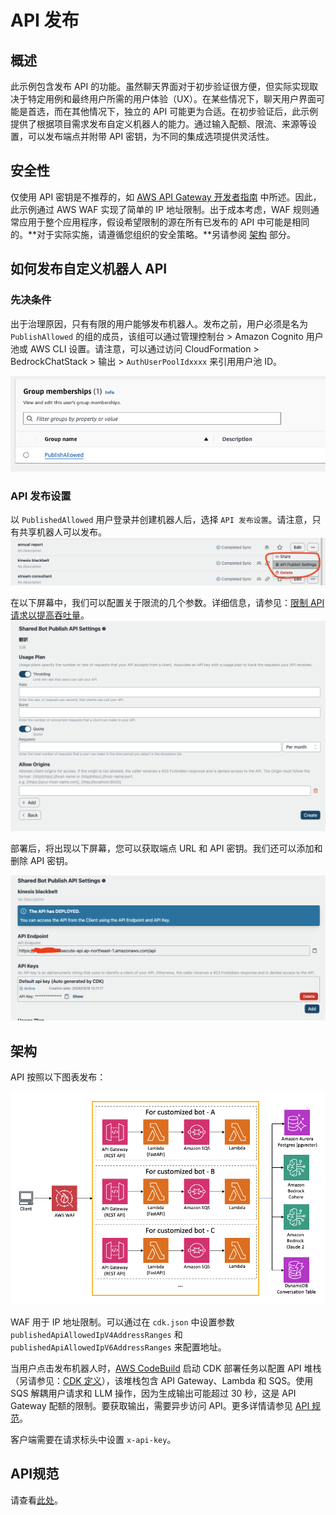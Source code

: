 # API 发布

## 概述

此示例包含发布 API 的功能。虽然聊天界面对于初步验证很方便，但实际实现取决于特定用例和最终用户所需的用户体验（UX）。在某些情况下，聊天用户界面可能是首选，而在其他情况下，独立的 API 可能更为合适。在初步验证后，此示例提供了根据项目需求发布自定义机器人的能力。通过输入配额、限流、来源等设置，可以发布端点并附带 API 密钥，为不同的集成选项提供灵活性。

## 安全性

仅使用 API 密钥是不推荐的，如 [AWS API Gateway 开发者指南](https://docs.aws.amazon.com/apigateway/latest/developerguide/api-gateway-api-usage-plans.html) 中所述。因此，此示例通过 AWS WAF 实现了简单的 IP 地址限制。出于成本考虑，WAF 规则通常应用于整个应用程序，假设希望限制的源在所有已发布的 API 中可能是相同的。**对于实际实施，请遵循您组织的安全策略。**另请参阅 [架构](#architecture) 部分。

## 如何发布自定义机器人 API

### 先决条件

出于治理原因，只有有限的用户能够发布机器人。发布之前，用户必须是名为 `PublishAllowed` 的组的成员，该组可以通过管理控制台 > Amazon Cognito 用户池或 AWS CLI 设置。请注意，可以通过访问 CloudFormation > BedrockChatStack > 输出 > `AuthUserPoolIdxxxx` 来引用用户池 ID。

![](./imgs/group_membership_publish_allowed.png)

### API 发布设置

以 `PublishedAllowed` 用户登录并创建机器人后，选择 `API 发布设置`。请注意，只有共享机器人可以发布。
![](./imgs/bot_api_publish_screenshot.png)

在以下屏幕中，我们可以配置关于限流的几个参数。详细信息，请参见：[限制 API 请求以提高吞吐量](https://docs.aws.amazon.com/apigateway/latest/developerguide/api-gateway-request-throttling.html)。
![](./imgs/bot_api_publish_screenshot2.png)

部署后，将出现以下屏幕，您可以获取端点 URL 和 API 密钥。我们还可以添加和删除 API 密钥。

![](./imgs/bot_api_publish_screenshot3.png)

## 架构

API 按照以下图表发布：

![](./imgs/published_arch.png)

WAF 用于 IP 地址限制。可以通过在 `cdk.json` 中设置参数 `publishedApiAllowedIpV4AddressRanges` 和 `publishedApiAllowedIpV6AddressRanges` 来配置地址。

当用户点击发布机器人时，[AWS CodeBuild](https://aws.amazon.com/codebuild/) 启动 CDK 部署任务以配置 API 堆栈（另请参见：[CDK 定义](../cdk/lib/api-publishment-stack.ts)），该堆栈包含 API Gateway、Lambda 和 SQS。使用 SQS 解耦用户请求和 LLM 操作，因为生成输出可能超过 30 秒，这是 API Gateway 配额的限制。要获取输出，需要异步访问 API。更多详情请参见 [API 规范](#api-specification)。

客户端需要在请求标头中设置 `x-api-key`。

## API规范

请查看[此处](https://aws-samples.github.io/bedrock-chat)。